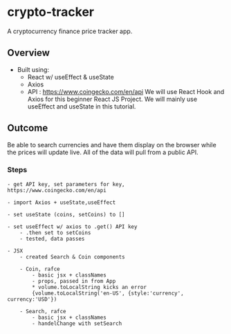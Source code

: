 # crypto-tracker
A cryptocurrency finance price tracker app.

## Overview
- Built using:
    - React w/ useEffect & useState
    - Axios
    - API : https://www.coingecko.com/en/api
     We will use React Hook and Axios for this beginner React JS Project. We will mainly use useEffect and useState in this tutorial. 

## Outcome
Be able to search currencies and have them display on the browser while the prices will update live. All of the data will pull from  a public API. 

### Steps
    - get API key, set parameters for key,
    https://www.coingecko.com/en/api

    - import Axios + useState,useEffect 

    - set useState (coins, setCoins) to []

    - set useEffect w/ axios to .get() API key
        - .then set to setCoins
        - tested, data passes 
    
    - JSX
        - created Search & Coin components

        - Coin, rafce
            - basic jsx + classNames
            - props, passed in from App
            * volume.toLocalString kicks an error
            {volume.toLocalString('en-US', {style:'currency', currency:'USD'})
        
        - Search, rafce
            - basic jsx + classNames
            - handelChange with setSearch
